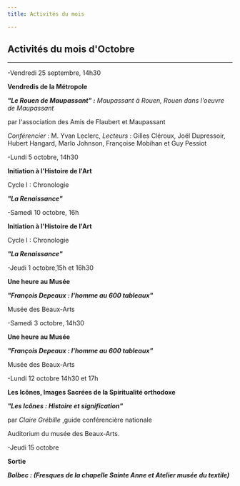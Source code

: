 ```yaml
---
title: Activités du mois

---
```

## Activités du mois d'Octobre

***

\-Vendredi 25 septembre, 14h30  

**Vendredis de la Métropole**   

**_"Le Rouen de Maupassant" :_** _Maupassant à Rouen, Rouen dans l'oeuvre de Maupassant_   

par l'association des Amis de Flaubert et Maupassant  

_Conférencier_ : M. Yvan Leclerc, _Lecteurs_ : Gilles Cléroux, Joël Dupressoir, Hubert Hangard, Marlo Johnson, Françoise Mobihan et Guy Pessiot  

\-Lundi 5 octobre, 14h30   

**Initiation à l'Histoire de l'Art**  

Cycle I : Chronologie  

**_"La Renaissance"_**  

\-Samedi 10 octobre, 16h  

**Initiation à l'Histoire de l'Art**  

Cycle I : Chronologie  

**_"La Renaissance"_**    

\-Jeudi 1 octobre,15h et 16h30  

**Une heure au Musée**

**_"François Depeaux : l'homme au 600 tableaux"_**  

Musée des Beaux-Arts

\-Samedi 3 octobre, 14h30  

**Une heure au Musée**

**_"François Depeaux : l'homme au 600 tableaux"_**  

Musée des Beaux-Arts  

\-Lundi 12 octobre 14h30 et 17h  

**Les Icônes, Images Sacrées de la Spiritualité orthodoxe**  

**_"Les Icônes : Histoire et signification"_**  

par _Claire Grébille_ ,guide conférencière nationale  

Auditorium du musée des Beaux-Arts.  

\-Jeudi 15 octobre   

**Sortie**  

**_Bolbec : (Fresques de la chapelle Sainte Anne et Atelier musée du textile)_**